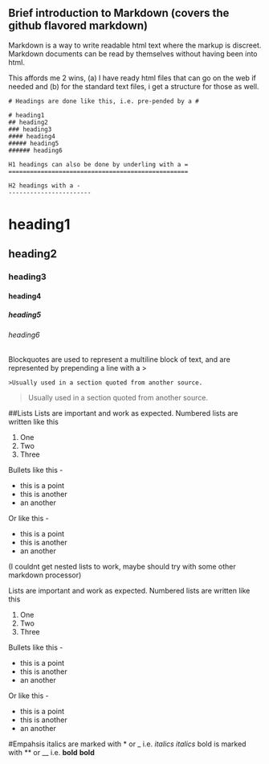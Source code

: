 ---
---
## Brief introduction to Markdown (covers the github flavored markdown)

Markdown is a way to write readable html text where the markup is discreet. Markdown documents can be read by themselves without having been into html. 

This affords me 2 wins, (a) I have ready html files that can go on the web if needed and (b) for the standard text files, i get a structure for those as well.

```
# Headings are done like this, i.e. pre-pended by a #

# heading1
## heading2
### heading3
#### heading4
##### heading5
###### heading6
```

```
H1 headings can also be done by underling with a =
==================================================

H2 headings with a -
-----------------------
```

# heading1

## heading2

### heading3

#### heading4

##### heading5

###### heading6

Blockquotes are used to represent a multiline block of text, and are represented by prepending a line with a >
```
>Usually used in a section quoted from another source.
```

>Usually used in a section quoted from another source.

##Lists
Lists are important and work as expected. Numbered lists are written like this

1. One
2. Two 
3. Three

Bullets like this - 

* this is a point
* this is another
* an another

Or like this - 

- this is a point
- this is another
- an another

(I couldnt get nested lists to work, maybe should try with some other markdown processor)

Lists are important and work as expected. Numbered lists are written like this

1. One
2. Two 
3. Three

Bullets like this - 

* this is a point
* this is another
* an another

Or like this - 

- this is a point
- this is another
- an another

#Empahsis
italics  are marked with * or _ i.e. *italics* _italics_
bold  is marked with ** or __ i.e. **bold** __bold__
